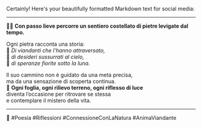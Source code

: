 Certainly! Here's your beautifully formatted Markdown text for social media:

---

🌿✨ **Con passo lieve percorre un sentiero costellato di pietre levigate dal tempo.**  

Ogni pietra racconta una storia:  
🌌 *Di viandanti che l’hanno attraversato,*  
💭 *di desideri sussurrati al cielo,*  
🌸 *di speranze fiorite sotto la luna.*  

Il suo cammino non è guidato da una meta precisa,  
ma da una sensazione di scoperta continua.  
🍃 **Ogni foglia, ogni rilievo terreno, ogni riflesso di luce**  
diventa l’occasione per ritrovare se stessa  
e contemplare il mistero della vita.  

---

🖤 #Poesia #Riflessioni #ConnessioneConLaNatura #AnimaViandante